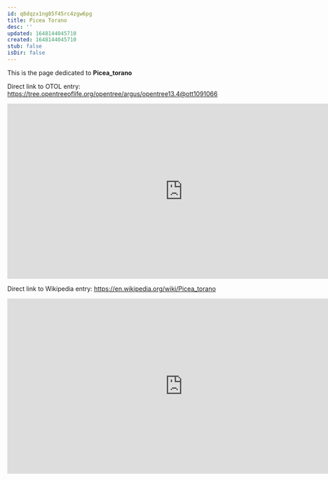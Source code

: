 ```yaml
---
id: q8dqzx1ng85f45rc4zgw6pg
title: Picea Torano
desc: ''
updated: 1648144045710
created: 1648144045710
stub: false
isDir: false
---
```

This is the page dedicated to **Picea_torano**


Direct link to OTOL entry: https://tree.opentreeoflife.org/opentree/argus/opentree13.4@ott1091066



<html>
    <body>
    <iframe src="https://tree.opentreeoflife.org/opentree/argus/opentree13.4@ott1091066"
    width="800" height="400" frameborder="0" allowfullscreen> </iframe>
    </body>
</html>
    


Direct link to Wikipedia entry: https://en.wikipedia.org/wiki/Picea_torano



<html>
    <body>
    <iframe src="https://en.wikipedia.org/wiki/Picea_torano"
    width="800" height="400" frameborder="0" allowfullscreen> </iframe>
    </body>
</html>
    
